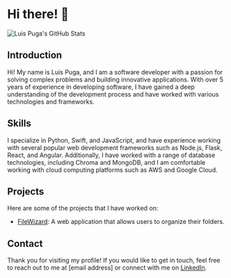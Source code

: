 # Hi there! 👋

![Luis Puga's GitHub Stats](https://github-readme-stats.vercel.app/api?username=luisadrianpuga&show_icons=true&hide_border=true&hide=stars&count_private=true&theme=radical)

## Introduction

Hi! My name is Luis Puga, and I am a software developer with a passion for solving complex problems and building innovative applications. With over 5 years of experience in developing software, I have gained a deep understanding of the development process and have worked with various technologies and frameworks.

## Skills

I specialize in Python, Swift, and JavaScript, and have experience working with several popular web development frameworks such as Node.js, Flask, React, and Angular. Additionally, I have worked with a range of database technologies, including Chroma and MongoDB, and I am comfortable working with cloud computing platforms such as AWS and Google Cloud.

## Projects

Here are some of the projects that I have worked on:

- [FileWizard]([https://github.com/luisadrianpuga/project-name-1](https://github.com/luisadrianpuga/FileWizard)): A web application that allows users to organize their folders.

## Contact

Thank you for visiting my profile! If you would like to get in touch, feel free to reach out to me at [email address] or connect with me on [LinkedIn](https://www.linkedin.com/in/luisadrianpuga/).
